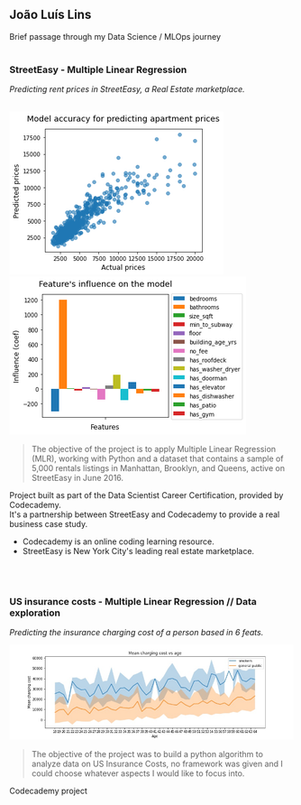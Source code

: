## João Luís Lins
Brief passage through my Data Science / MLOps journey
<br />
<br />  
### StreetEasy - Multiple Linear Regression
*Predicting rent prices in StreetEasy, a Real Estate marketplace.*
<br />
<br />

![Image](predictedvsactual.png)![Image2](featinfluence.png)
> The objective of the project is to apply Multiple Linear Regression (MLR), working with Python and a dataset that contains a sample of 5,000 rentals listings in Manhattan, Brooklyn, and Queens, active on StreetEasy in June 2016.

Project built as part of the Data Scientist Career Certification, provided by Codecademy. \
It's a partnership between StreetEasy and Codecademy to provide a real business case study.

* Codecademy is an online coding learning resource. 
* StreetEasy is New York City's leading real estate marketplace.
<br />
<br />

### US insurance costs - Multiple Linear Regression // Data exploration
*Predicting the insurance charging cost of a person based in 6 feats.*
<br />

![Image3](costvsage.jpg)
> The objective of the project was to build a python algorithm to analyze data on US Insurance Costs, no framework was given and I could choose whatever aspects I would like to focus into.

Codecademy project

